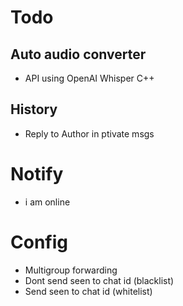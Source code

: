 
# Todo

## Auto audio converter

- API using OpenAI Whisper C++

## History

- Reply to Author in ptivate msgs

# Notify

- i am online

# Config

- Multigroup forwarding
- Dont send seen to chat id (blacklist)
- Send seen to chat id (whitelist)
